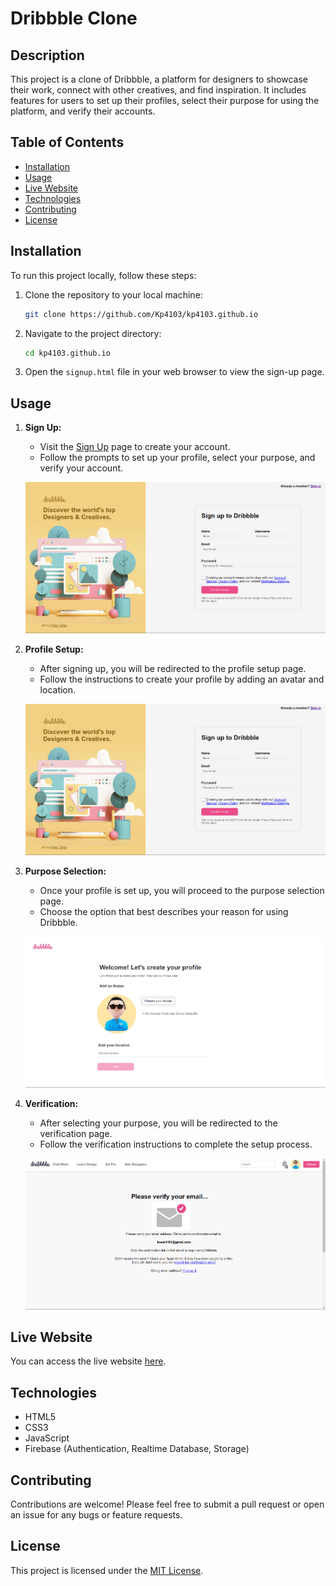 # Dribbble Clone

## Description

This project is a clone of Dribbble, a platform for designers to showcase their work, connect with other creatives, and find inspiration. It includes features for users to set up their profiles, select their purpose for using the platform, and verify their accounts.

## Table of Contents

- [Installation](#installation)
- [Usage](#usage)
- [Live Website](#live-website)
- [Technologies](#technologies)
- [Contributing](#contributing)
- [License](#license)

## Installation

To run this project locally, follow these steps:

1. Clone the repository to your local machine:

   ```bash
   git clone https://github.com/Kp4103/kp4103.github.io
   ```

2. Navigate to the project directory:

   ```bash
   cd kp4103.github.io
   ```

3. Open the `signup.html` file in your web browser to view the sign-up page.

## Usage

1. **Sign Up:**
   - Visit the [Sign Up](https://kp4103.github.io/signup.html) page to create your account.
   - Follow the prompts to set up your profile, select your purpose, and verify your account.
   
   ![Dribbble Sign Up Page](https://github.com/Kp4103/kp4103.github.io/blob/main/assets/signup.png)


2. **Profile Setup:**
   - After signing up, you will be redirected to the profile setup page.
   - Follow the instructions to create your profile by adding an avatar and location.
      
   ![Dribbble Sign Up Page](https://github.com/Kp4103/kp4103.github.io/blob/main/assets/signup.png)

3. **Purpose Selection:**
   - Once your profile is set up, you will proceed to the purpose selection page.
   - Choose the option that best describes your reason for using Dribbble.
        
   ![Dribbble Sign Up Page](https://github.com/Kp4103/kp4103.github.io/blob/main/assets/profile.png)

4. **Verification:**
   - After selecting your purpose, you will be redirected to the verification page.
   - Follow the verification instructions to complete the setup process.
        
   ![Dribbble Sign Up Page](https://github.com/Kp4103/kp4103.github.io/blob/main/assets/verification.png)

## Live Website

You can access the live website [here](https://kp4103.github.io/).

## Technologies

- HTML5
- CSS3
- JavaScript
- Firebase (Authentication, Realtime Database, Storage)

## Contributing

Contributions are welcome! Please feel free to submit a pull request or open an issue for any bugs or feature requests.

## License

This project is licensed under the [MIT License](LICENSE).
